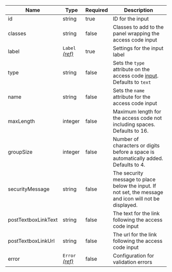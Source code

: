 | Name                | Type                                 | Required | Description                                                                                            |
| ------------------- | ------------------------------------ | -------- | ------------------------------------------------------------------------------------------------------ |
| id                  | string                               | true     | ID for the input                                                                                       |
| classes             | string                               | false    | Classes to add to the panel wrapping the access code input                                             |
| label               | `Label` [_(ref)_](/components/label) | true     | Settings for the input label                                                                           |
| type                | string                               | false    | Sets the `type` attribute on the access code [input](/components/input). Defaults to `text`            |
| name                | string                               | false    | Sets the `name` attribute for the access code input                                                    |
| maxLength           | integer                              | false    | Maximum length for the access code not including spaces. Defaults to 16.                               |
| groupSize           | integer                              | false    | Number of characters or digits before a space is automatically added. Defaults to 4.                   |
| securityMessage     | string                               | false    | The security message to place below the input. If not set, the message and icon will not be displayed. |
| postTextboxLinkText | string                               | false    | The text for the link following the access code input                                                  |
| postTextboxLinkUrl  | string                               | false    | The url for the link following the access code input                                                   |
| error               | `Error` [_(ref)_](/components/error) | false    | Configuration for validation errors                                                                    |
